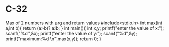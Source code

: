 # C-32
Max of 2 numbers with arg and return values 
#include<stdio.h>
int max(int a,int b){
	return (a>b)? a:b;
}
int main(){
	int x,y;
	printf("enter the value of x:");
	scanf("%d",&x);
	printf("enter the value of y:");
	scanf("%d",&y);
	printf("maximum:%d \n",max(x,y));
	return 0;
}                             
